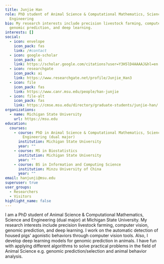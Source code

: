 ```yaml
---
title: Junjie Han
role: PhD student of Animal Science & Computational Mathematics, Science and
  Engineering
bio: My research interests include precision livestock farming, computer vision,
  genomic prediction, and deep learning.
interests: []
social:
  - icon: envelope
    icon_pack: fas
    link: /#contact
  - icon: google-scholar
    icon_pack: ai
    link: https://scholar.google.com/citations?user=Y3H5lD4AAAAJ&hl=en
  - icon: researchgate
    icon_pack: ai
    link: https://www.researchgate.net/profile/Junjie_Han3
  - icon: file
    icon_pack: fas
    link: https://www.canr.msu.edu/people/han-junjie
  - icon: file-alt
    icon_pack: fas
    link: https://cmse.msu.edu/directory/graduate-students/junjie-han/
organizations:
  - name: Michigan State University
    url: https://msu.edu
education:
  courses:
    - course: PhD in Animal Science & Computational Mathematics, Science and
        Engineering (dual major)
      institution: Michigan State University
      year: ""
    - course: MS in Biostatistics
      institution: Michigan State University
      year: ""
    - course: BS in Information and Computing Science
      institution: Minzu University of China
      year: ""
email: hanjunji@msu.edu
superuser: true
user_groups:
  - Researchers
  - Visitors
highlight_name: false
---
```

I am a PhD student of Animal Science & Computational Mathematics, Science and Engineering (dual major) at Michigan State University. My research interests include precision livestock farming, computer vision, genomic prediction, and deep learning. I work on the automatic detection of housed pigs' agonistic behaviors through computer vision tools. Also, I develop deep learning models for genomic prediction in animals. I have fun with applying different algorithms to solve practical problems in the field of Animal Science e.g. genomic prediction/selection and animal behavior analysis.